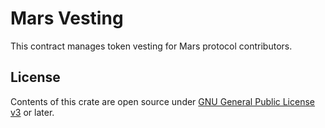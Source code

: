 # Mars Vesting

This contract manages token vesting for Mars protocol contributors.

## License

Contents of this crate are open source under [GNU General Public License v3](../../LICENSE) or later.
